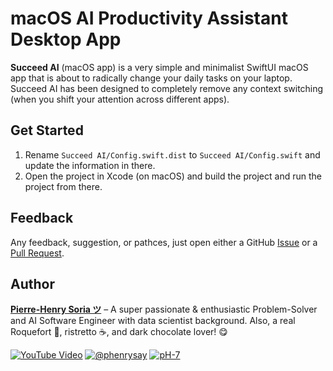 # macOS AI Productivity Assistant Desktop App

**Succeed AI** (macOS app) is a very simple and minimalist SwiftUI macOS app that is about to radically change your daily tasks on your laptop. Succeed AI has been designed to completely remove any context switching (when you shift your attention across different apps).


## Get Started

1. Rename `Succeed AI/Config.swift.dist` to `Succeed AI/Config.swift` and update the information in there.
2. Open the project in Xcode (on macOS) and build the project and run the project from there.


## Feedback

Any feedback, suggestion, or pathces, just open either a GitHub [Issue](https://github.com/SucceedAI/macOS-Desktop-App/issues) or a [Pull Request](https://github.com/SucceedAI/macOS-Desktop-App/pulls).


## Author

**[Pierre-Henry Soria ツ](https://ph7.me)** – A super passionate & enthusiastic Problem-Solver and AI Software Engineer with data scientist background. Also, a real Roquefort 🧀, ristretto ☕️, and dark chocolate lover! 😋

[![YouTube Video](https://img.shields.io/badge/YouTube-FF0000?style=for-the-badge&logo=youtube&logoColor=white)](https://youtu.be/cWBuZ4DXGK4 "YouTube SucceedAI Video") [![@phenrysay](https://img.shields.io/badge/x-000000?style=for-the-badge&logo=x)](https://x.com/phenrysay "Follow Me on X") [![pH-7](https://img.shields.io/badge/GitHub-100000?style=for-the-badge&logo=github&logoColor=white)](https://github.com/pH-7 "My GitHub")
